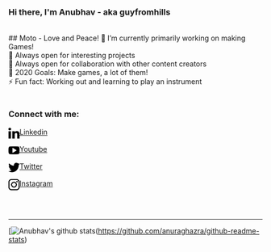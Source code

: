### Hi there, I'm Anubhav - aka guyfromhills 
<br/>
## Moto - Love and Peace!
🔭 I’m currently primarily working on making Games!<br/>
🌱 Always open for interesting projects <br/>
👯 Always open for collaboration with other content creators <br/>
🥅 2020 Goals: Make games, a lot of them! <br/>
⚡ Fun fact: Working out and learning to play an instrument <br/>
 
 <br/>
 
### Connect with me:
<img align="left" width="22px" src="images/linkedin-letters.svg">[Linkedin](https://www.linkedin.com/in/guyfromhills/)    
<br/>
<img align="left" width="22px" src="images/youtube-logo.svg">[Youtube](https://www.youtube.com/channel/UCY9wK6W6rzvGNxidxC7Tgiw?view_as=subscriber) <br/>
<br/>
<img align="left" width="22px" src="images/twitter-black-shape.svg">[Twitter](https://twitter.com/guyfromhills)   <br/>
<br/>
<img align="left" width="22px" src="images/instagram-logo.svg">[Instagram](https://www.instagram.com/guyfromhills/?hl=en)  


<br/>
<br/>

---

[![Anubhav's github stats](https://github-readme-stats.vercel.app/api?username=guyfromhills&show_icons=true&theme=dracula)(https://github.com/anuraghazra/github-readme-stats)

